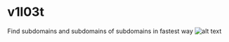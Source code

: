 # v1l03t
Find subdomains and subdomains of subdomains in fastest way 
![alt text](https://www.canva.com/design/DAEMFjf8bMo/view)
